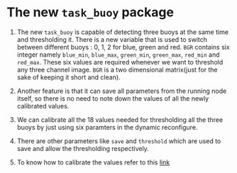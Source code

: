 # The new `task_buoy` package

1. The new `task_buoy` is capable of detecting three buoys at the same time and thresholding it.
There is a new variable that is used to switch between different buoys : 0, 1, 2 for blue, green and red. `BGR` contains six integer
namely `blue_min`, `blue_max`, `green_min`, `green_max`, `red_min` and `red_max`. These six values are required whenever we want to threshold any
three channel image. `BGR` is a two dimensional matrix(just for the sake of keeping it short and clean).

2. Another feature is that it can save all parameters from the running node itself, so there is no need to note down the values of all 
the newly calibrated values. 

3. We can calibrate all the 18 values needed for thresholding all the three buoys by just using six paramters in the dynamic reconfigure.

4. There are other parameters like `save` and `threshold` which are used to save and allow the thresholding respectively.

5. To know how to calibrate the values refer to this [link](https://github.com/ksakash/hello-world/blob/master/three_buoy.md)
